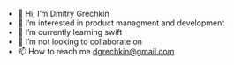 - 👋 Hi, I’m Dmitry Grechkin
- 👀 I’m interested in product managment and development
- 🌱 I’m currently learning swift
- 💞️ I’m not looking to collaborate on
- 📫 How to reach me dgrechkin@gmail.com

<!---
dmgrechkin/dmgrechkin is a ✨ special ✨ repository because its `README.md` (this file) appears on your GitHub profile.
You can click the Preview link to take a look at your changes.
--->
